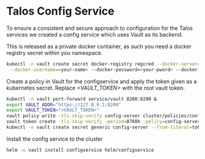 # Talos Config Service

To ensure a consistent and secure approach to configuration for the Talos services we created a config service which 
uses Vault as its backend.

This is released as a private docker container, as such you need a docker registry secret within you namespace.

```bash
kubectl -n vault create secret docker-registry regcred --docker-server=https://index.docker.io/v1/ \
 --docker-username=<your-name> --docker-password=<your-pword> --docker-email=<your-email>
```


Create a policy in Vault for the configservice and apply the token given as a kubernetes secret. Replace *<VAULT_TOKEN>*
with the root vault token.

```bash
kubectl -n vault port-forward service/vault 8200:8200 &
export VAULT_ADDR="https://127.0.0.1:8200"
export VAULT_TOKEN="<VAULT_TOKEN>"
vault policy write -tls-skip-verify config-server cluster/policies/config-server.hcl
vault token create -tls-skip-verify -period=8760h -policy=config-server -explicit-max-ttl=8760h
kubectl -n vault create secret generic config-server --from-literal=token=$TOKEN
```

Install the config service to the cluster

```bash
helm -n vault install configservice helm/configservice
```
